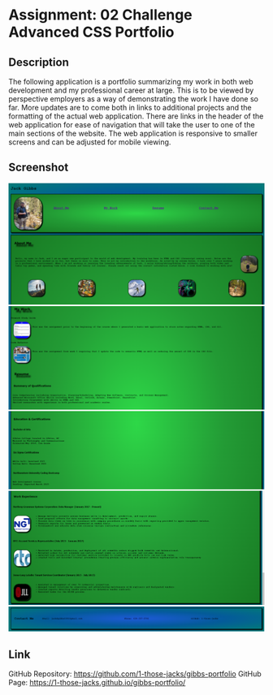 # Assignment: 02 Challenge Advanced CSS Portfolio

## Description

The following application is a portfolio summarizing my work in both web development and my professional career at large. This is to be viewed by perspective employers as a way of demonstrating the work I have done so far. More updates are to come both in links to additional projects and the formatting of the actual web application. There are links in the header of the web application for ease of navigation that will take the user to one of the main sections of the website. The web application is responsive to smaller screens and can be adjusted for mobile viewing. 

## Screenshot

![Header](/assets/images/header-aboutme.PNG)
![Body1](/assets/images/my-work.PNG)
![Body2](/assets/images/education.PNG)
![Body3](/assets/images/work-experience.PNG)
![Footer](/assets/images/footer.PNG)

## Link

GitHub Repository: https://github.com/1-those-jacks/gibbs-portfolio
GitHub Page: https://1-those-jacks.github.io/gibbs-portfolio/
